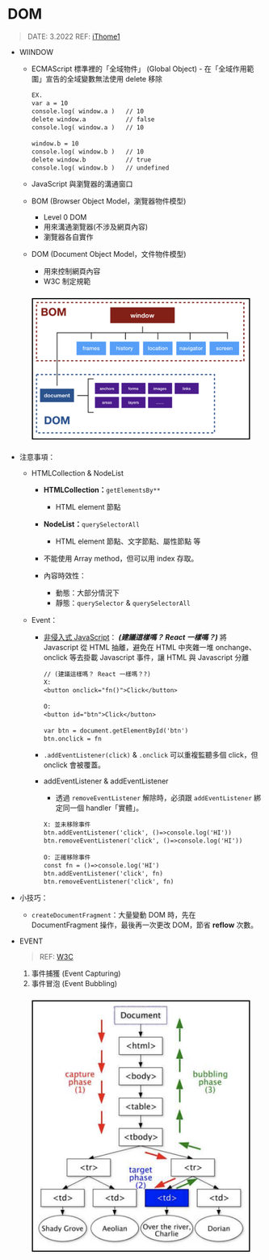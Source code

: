 <style> 
.imgBox{
  display: flex; 
  flex-direction: column; 
  margin: 5%; 
  justify-content: center;
  border: 2px solid black;
}
</style>

<!--  style  -->

###### <!-- ref -->

[ithome1]: https://ithelp.ithome.com.tw/articles/10191666
[w3c]: https://www.w3.org/TR/2003/NOTE-DOM-Level-3-Events-20031107/events.html#Events-phases
[非侵入式 javascript]: https://zh.wikipedia.org/wiki/%E9%9D%9E%E4%BE%B5%E5%85%A5%E5%BC%8FJavaScript

 <!-- ref -->

# DOM

> DATE: 3.2022
> REF: [iThome1]

- WIINDOW

  - ECMAScript 標準裡的「全域物件」 (Global Object) - 在「全域作用範圍」宣告的全域變數無法使用 delete 移除

    ```
    EX.
    var a = 10
    console.log( window.a )   // 10
    delete window.a           // false
    console.log( window.a )   // 10

    window.b = 10
    console.log( window.b )   // 10
    delete window.b           // true
    console.log( window.b )   // undefined
    ```

  - JavaScript 與瀏覽器的溝通窗口

  - BOM (Browser Object Model，瀏覽器物件模型)

    - Level 0 DOM
    - 用來溝通瀏覽器(不涉及網頁內容)
    - 瀏覽器各自實作

  - DOM (Document Object Model，文件物件模型)
    - 用來控制網頁內容
    - W3C 制定規範

  <div class="imgBox" >
    <img src="../image/DOM/DOM_BOM.png" alt="DOM_BOM.png" />
  </div>

- 注意事項：

  - HTMLCollection & NodeList

    - **HTMLCollection：**`getElementsBy**`

      - HTML element 節點

    - **NodeList：**`querySelectorAll`

      - HTML element 節點、文字節點、屬性節點 等

    - 不能使用 Array method，但可以用 index 存取。

    - 內容時效性：

      - 動態：大部分情況下
      - 靜態：`querySelector` & `querySelectorAll`

  - Event：

    - [非侵入式 JavaScript]：
      **_(建議這樣嗎？ React 一樣嗎？)_**
      將 Javascript 從 HTML 抽離，避免在 HTML 中夾雜一堆 onchange、onclick 等去掛載 Javascript 事件，讓 HTML 與 Javascript 分離

      ```
      // (建議這樣嗎？ React 一樣嗎？?)
      X:
      <button onclick="fn()">Click</button>

      O:
      <button id="btn">Click</button>

      var btn = document.getElementById('btn')
      btn.onclick = fn
      ```

    - `.addEventListener(click)` & `.onclick`
      可以重複監聽多個 click，但 onclick 會被覆蓋。

    - addEventListener & addEventListener

      - 透過 `removeEventListener` 解除時，必須跟 `addEventListener` 綁定同一個 handler「實體」。

      ```
      X: 並未移除事件
      btn.addEventListener('click', ()=>console.log('HI'))
      btn.removeEventListener('click', ()=>console.log('HI'))

      O: 正確移除事件
      const fn = ()=>console.log('HI')
      btn.addEventListener('click', fn)
      btn.removeEventListener('click', fn)
      ```

- 小技巧：

  - `createDocumentFragment`：大量變動 DOM 時，先在 DocumentFragment 操作，最後再一次更改 DOM，節省 **reflow** 次數。

- EVENT

  > REF: [W3C]

  1. 事件捕獲 (Event Capturing)
  2. 事件冒泡 (Event Bubbling)

  <div class="imgBox" >
    <img src="../image/DOM/DOM_Event.png" alt="DOM_Event.png" />
  </div>
